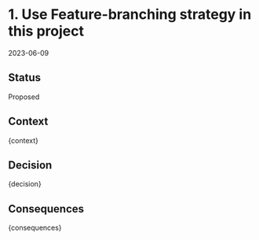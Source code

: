 # 1. Use Feature-branching strategy in this project

2023-06-09

## Status

Proposed

## Context

{context}

## Decision

{decision}

## Consequences

{consequences}